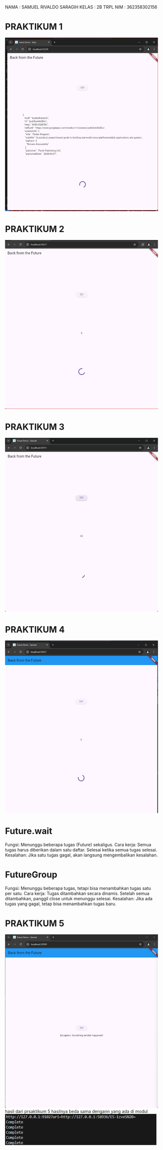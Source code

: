 NAMA    : SAMUEL RIVALDO SARAGIH
KELAS   : 2B TRPL
NIM     : 362358302156


# PRAKTIKUM 1
![gambar](image.png)
# PRAKTIKUM 2
![gambar](image-1.png)
# PRAKTIKUM 3
![gambar](image-2.png)
# PRAKTIKUM 4
![gambar](image-4.png)

# Future.wait

Fungsi: Menunggu beberapa tugas (Future) sekaligus.
Cara kerja: Semua tugas harus diberikan dalam satu daftar. Selesai ketika semua tugas selesai.
Kesalahan: Jika satu tugas gagal, akan langsung mengembalikan kesalahan.

# FutureGroup

Fungsi: Menunggu beberapa tugas, tetapi bisa menambahkan tugas satu per satu.
Cara kerja: Tugas ditambahkan secara dinamis. Setelah semua ditambahkan, panggil close untuk menunggu selesai.
Kesalahan: Jika ada tugas yang gagal, tetap bisa menambahkan tugas baru.

# PRAKTIKUM 5
![gambar](image-5.png)
hasil dari prsaktikum 5 hasilnya beda sama dengann yang ada di modul
![gambar](image-6.png)